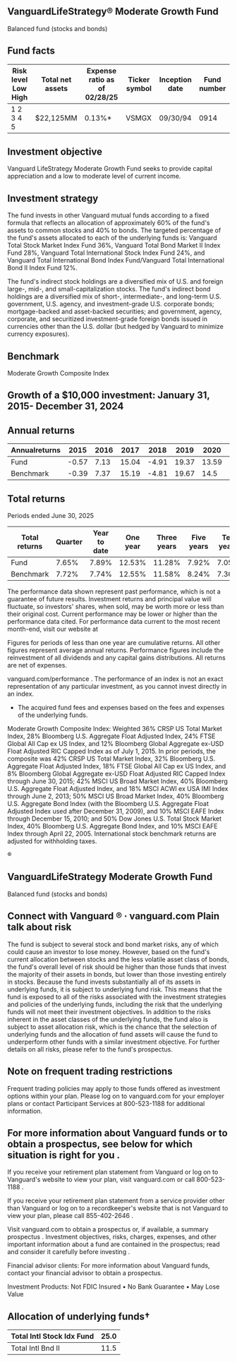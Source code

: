 ## VanguardLifeStrategy® Moderate Growth Fund

Balanced fund (stocks and bonds)

## Fund facts

| Risk level Low High   | Total net assets   | Expense ratio as of 02/28/25   | Ticker symbol   | Inception date   |   Fund number |
|-----------------------|--------------------|--------------------------------|-----------------|------------------|---------------|
| 1 2 3 4 5             | $22,125MM          | 0.13%*                         | VSMGX           | 09/30/94         |          0914 |

## Investment objective

Vanguard LifeStrategy Moderate Growth Fund seeks to provide capital appreciation and a low to moderate level of current income.

## Investment strategy

The fund invests in other Vanguard mutual funds according to a fixed formula that reflects an allocation of approximately 60% of the fund's assets to common stocks and 40% to bonds. The targeted percentage of the fund's assets allocated to each of the underlying funds is: Vanguard Total Stock Market Index Fund 36%, Vanguard Total Bond Market II Index Fund 28%, Vanguard Total International Stock Index Fund 24%, and Vanguard Total International Bond Index Fund/Vanguard Total International Bond II Index Fund 12%.

The fund's indirect stock holdings are a diversified mix of U.S. and foreign large-, mid-, and small-capitalization stocks. The fund's indirect bond holdings are a diversified mix of short-, intermediate-, and long-term U.S. government, U.S. agency, and investment-grade U.S. corporate bonds; mortgage-backed and asset-backed securities; and government, agency, corporate, and securitized investment-grade foreign bonds issued in currencies other than the U.S. dollar (but hedged by Vanguard to minimize currency exposures).

## Benchmark

Moderate Growth Composite Index

## Growth of a $10,000 investment:  January 31, 2015-  December 31, 2024

<!-- image -->

## Annual returns

<!-- image -->

| Annualreturns   |   2015 |   2016 |   2017 |   2018 |   2019 |   2020 |   2021 |   2022 |   2023 |   2024 |
|-----------------|--------|--------|--------|--------|--------|--------|--------|--------|--------|--------|
| Fund            |  -0.57 |   7.13 |  15.04 |  -4.91 |  19.37 |  13.59 |  10.08 | -16    |  15.49 |  10.31 |
| Benchmark       |  -0.39 |   7.37 |  15.19 |  -4.81 |  19.67 |  14.5  |  10.38 | -15.45 |  15.79 |  10.57 |

## Total returns

Periods ended June 30, 2025

| Total returns   | Quarter   | Year to date   | One year   | Three years   | Five years   | Ten years   |
|-----------------|-----------|----------------|------------|---------------|--------------|-------------|
| Fund            | 7.65%     | 7.89%          | 12.53%     | 11.28%        | 7.92%        | 7.05%       |
| Benchmark       | 7.72%     | 7.74%          | 12.55%     | 11.58%        | 8.24%        | 7.36%       |

The performance data shown represent past performance, which is not a guarantee of future results. Investment returns and principal value will fluctuate, so investors' shares, when sold, may be worth more or less than their original cost. Current performance may be lower or higher than the performance data cited. For performance data current to the most recent month-end, visit our website at

Figures for periods of less than one year are cumulative returns. All other figures represent average annual returns. Performance figures include the reinvestment of all dividends and any capital gains distributions. All returns are net of expenses.

vanguard.com/performance  . The performance of an index is not an exact representation of any particular investment, as you cannot invest directly in an index.

* The acquired fund fees and expenses based on the fees and expenses of the underlying funds.

Moderate Growth Composite Index: Weighted 36% CRSP US Total Market Index, 28% Bloomberg U.S. Aggregate Float Adjusted Index, 24% FTSE Global All Cap ex US Index, and 12% Bloomberg Global Aggregate ex-USD Float Adjusted RIC Capped Index as of July 1, 2015. In prior periods, the composite was 42% CRSP US Total Market Index, 32% Bloomberg U.S. Aggregate Float Adjusted Index, 18% FTSE Global All Cap ex US Index, and 8% Bloomberg Global Aggregate ex-USD Float Adjusted RIC Capped Index through June 30, 2015; 42% MSCI US Broad Market Index, 40% Bloomberg U.S. Aggregate Float Adjusted Index, and 18% MSCI ACWI ex USA IMI Index through June 2, 2013; 50% MSCI US Broad Market Index, 40% Bloomberg U.S. Aggregate Bond Index (with the Bloomberg U.S. Aggregate Float Adjusted Index used after December 31, 2009), and 10% MSCI EAFE Index through December 15, 2010; and 50% Dow Jones U.S. Total Stock Market Index, 40% Bloomberg U.S. Aggregate Bond Index, and 10% MSCI EAFE Index through April 22, 2005. International stock benchmark returns are adjusted for withholding taxes.

®

<!-- image -->

## VanguardLifeStrategy Moderate Growth Fund

Balanced fund (stocks and bonds)

## Connect with Vanguard   ® ·    vanguard.com Plain talk about risk

The fund is subject to several stock and bond market risks, any of which could cause an investor to lose money. However, based on the fund's current allocation between stocks and the less volatile asset class of bonds, the fund's overall level of risk should be higher than those funds that invest the majority of their assets in bonds, but lower than those investing entirely in stocks. Because the fund invests substantially all of its assets in underlying funds, it is subject to underlying fund risk. This means that the fund is exposed to all of the risks associated with the investment strategies and policies of the underlying funds, including the risk that the underlying funds will not meet their investment objectives. In addition to the risks inherent in the asset classes of the underlying funds, the fund also is subject to asset allocation risk, which is the chance that the selection of underlying funds and the allocation of fund assets will cause the fund to underperform other funds with a similar investment objective. For further details on all risks, please refer to the fund's prospectus.

## Note on frequent trading restrictions

Frequent trading policies may apply to those funds offered as investment options within your plan. Please log on to   vanguard.com for your employer plans or contact Participant Services at 800-523-1188 for additional information.

## For more information about Vanguard funds or to obtain a prospectus, see below for which situation is right for you .

If you receive your retirement plan statement from Vanguard or log on to Vanguard's website to view your plan, visit vanguard.com or call 800-523-1188 .

If you receive your retirement plan statement from a service provider other than Vanguard or log on to a recordkeeper's website that is not Vanguard to view your plan, please call 855-402-2646 .

Visit vanguard.com to obtain a prospectus or, if available, a summary prospectus . Investment objectives, risks, charges, expenses, and other important information about a fund are contained in the prospectus; read and consider it carefully before investing .

Financial advisor clients: For more information about Vanguard funds, contact your financial advisor to obtain a prospectus.

Investment Products: Not FDIC Insured • No Bank Guarantee • May Lose Value

## Allocation of underlying funds†

<!-- image -->

<!-- image -->

| Total Intl Stock Idx Fund   |   25.0 |
|-----------------------------|--------|
| Total Intl Bnd II           |   11.5 |
